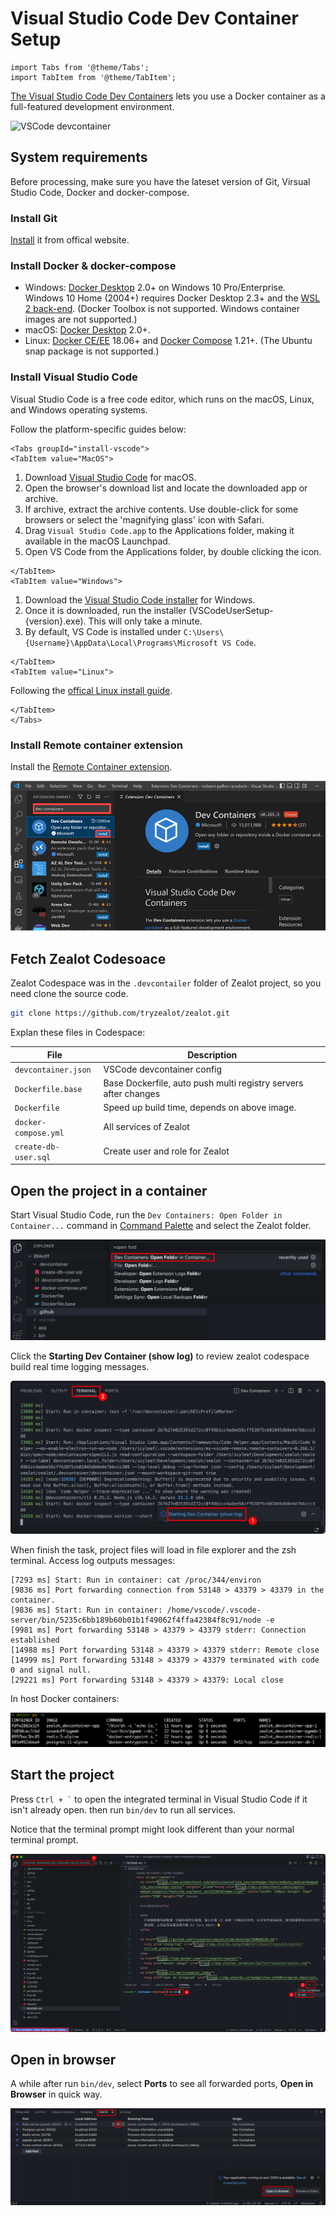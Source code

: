 # Visual Studio Code Dev Container Setup

```mdx-code-block
import Tabs from '@theme/Tabs';
import TabItem from '@theme/TabItem';
```

[The Visual Studio Code Dev Containers](https://code.visualstudio.com/docs/devcontainers/containers) lets you use a Docker container as a full-featured development environment.

![VSCode devcontainer](https://code.visualstudio.com/assets/docs/devcontainers/containers/architecture-containers.png)

## System requirements

Before processing, make sure you have the lateset version of Git, Virsual Studio Code, Docker and docker-compose.

### Install Git

[Install](https://github.com/git-guides/install-git) it from offical website.

### Install Docker & docker-compose

- Windows: [Docker Desktop](https://www.docker.com/products/docker-desktop) 2.0+ on Windows 10 Pro/Enterprise. Windows 10 Home (2004+) requires Docker Desktop 2.3+ and the [WSL 2 back-end](https://aka.ms/vscode-remote/containers/docker-wsl2). (Docker Toolbox is not supported. Windows container images are not supported.)
- macOS: [Docker Desktop](https://www.docker.com/products/docker-desktop) 2.0+.
- Linux: [Docker CE/EE](https://docs.docker.com/install/#supported-platforms) 18.06+ and [Docker Compose](https://docs.docker.com/compose/install) 1.21+. (The Ubuntu snap package is not supported.)

### Install Visual Studio Code

Visual Studio Code is a free code editor, which runs on the macOS, Linux, and Windows operating systems.

Follow the platform-specific guides below:

```mdx-code-block
<Tabs groupId="install-vscode">
<TabItem value="MacOS">
```

1. Download [Visual Studio Code](https://go.microsoft.com/fwlink/?LinkID=534106) for macOS.
1. Open the browser's download list and locate the downloaded app or archive.
1. If archive, extract the archive contents. Use double-click for some browsers or select the 'magnifying glass' icon with Safari.
1. Drag `Visual Studio Code.app` to the Applications folder, making it available in the macOS Launchpad.
1. Open VS Code from the Applications folder, by double clicking the icon.

```mdx-code-block
</TabItem>
<TabItem value="Windows">
```

1. Download the [Visual Studio Code installer](https://go.microsoft.com/fwlink/?LinkID=534107) for Windows.
1. Once it is downloaded, run the installer (VSCodeUserSetup-{version}.exe). This will only take a minute.
1. By default, VS Code is installed under `C:\Users\{Username}\AppData\Local\Programs\Microsoft VS Code`.

```mdx-code-block
</TabItem>
<TabItem value="Linux">
```

Following the [offical Linux install guide](https://code.visualstudio.com/docs/setup/linux).

```mdx-code-block
</TabItem>
</Tabs>
```

### Install Remote container extension

Install the [Remote Container extension](https://marketplace.visualstudio.com/items?itemName=ms-vscode-remote.remote-containers).

![VSCode extension](/img/vscode-install-remote-containers.png)

## Fetch Zealot Codesoace

Zealot Codespace was in the `.devcontailer` folder of Zealot project, so you need clone the source code.

```bash
git clone https://github.com/tryzealot/zealot.git
```

Explan these files in Codespace:

File | Description
---|---
`devcontainer.json` | VSCode devcontainer config
`Dockerfile.base` | Base Dockerfile, auto push multi registry servers after changes
`Dockerfile` | Speed up build time, depends on above image.
`docker-compose.yml` | All services of Zealot
`create-db-user.sql` | Create user and role for Zealot

## Open the project in a container

Start Visual Studio Code, run the `Dev Containers: Open Folder in Container...` command in [Command Palette](https://code.visualstudio.com/docs/getstarted/userinterface#_command-palette) and select the Zealot folder.

![VSCode Command Palette](/img/vscode-command-palette.png)

Click the **Starting Dev Container (show log)** to review zealot codespace build real time logging messages.

![VSCode Command Palette](/img/vscode-devcontainer-log.png)


When finish the task, project files will load in file explorer and the zsh terminal. Access log outputs messages:

```
[7293 ms] Start: Run in container: cat /proc/344/environ
[9836 ms] Port forwarding connection from 53148 > 43379 > 43379 in the container.
[9836 ms] Start: Run in container: /home/vscode/.vscode-server/bin/5235c6bb189b60b01b1f49062f4ffa42384f8c91/node -e
[9981 ms] Port forwarding 53148 > 43379 > 43379 stderr: Connection established
[14988 ms] Port forwarding 53148 > 43379 > 43379 stderr: Remote close
[14999 ms] Port forwarding 53148 > 43379 > 43379 terminated with code 0 and signal null.
[29221 ms] Port forwarding 53148 > 43379 > 43379: Local close
```

In host Docker containers:

![Docker-Compose containers](/img/vscode-devcontainer-docker-containers.png)

## Start the project

Press `` Ctrl + ` `` to open the integrated terminal in Visual Studio Code if it isn't already open. then run `bin/dev` to run all services.

Notice that the terminal prompt might look different than your normal terminal prompt.

![VSCode Zealot in Container](/img/vscode-devcontainer-zealot.png)

## Open in browser

A while after run `bin/dev`, select **Ports** to see all forwarded ports, **Open in Browser** in quick way.

![VSCode forwarded ports](/img/vscode-devcontainer-forwarded-ports.png)
